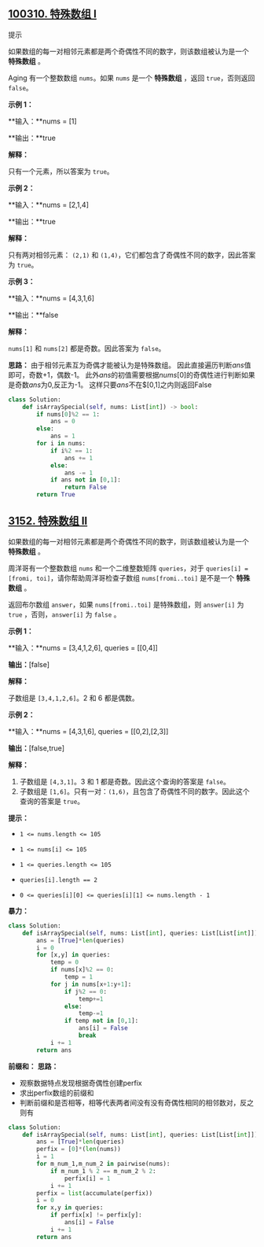 ## [100310. 特殊数组 I](https://leetcode.cn/problems/special-array-i/)

提示

如果数组的每一对相邻元素都是两个奇偶性不同的数字，则该数组被认为是一个 **特殊数组** 。

Aging 有一个整数数组 `nums`。如果 `nums` 是一个 **特殊数组** ，返回 `true`，否则返回 `false`。

 

**示例 1：**

**输入：**nums = [1]

**输出：**true

**解释：**

只有一个元素，所以答案为 `true`。

**示例 2：**

**输入：**nums = [2,1,4]

**输出：**true

**解释：**

只有两对相邻元素： `(2,1)` 和 `(1,4)`，它们都包含了奇偶性不同的数字，因此答案为 `true`。

**示例 3：**

**输入：**nums = [4,3,1,6]

**输出：**false

**解释：**

`nums[1]` 和 `nums[2]` 都是奇数。因此答案为 `false`。

**思路：**
由于相邻元素互为奇偶才能被认为是特殊数组。
因此直接遍历判断$ans$值即可，奇数+1，偶数-1。
此外$ans$的初值需要根据$nums[0]$的奇偶性进行判断如果是奇数$ans$为0,反正为-1。
这样只要$ans$不在$[0,1]之内则返回False
```python
class Solution:
    def isArraySpecial(self, nums: List[int]) -> bool:
        if nums[0]%2 == 1:
            ans = 0
        else:
            ans = 1
        for i in nums:
            if i%2 == 1:
                ans += 1
            else:
                ans -= 1        
            if ans not in [0,1]:
                return False
        return True
```

## [3152. 特殊数组 II](https://leetcode.cn/problems/special-array-ii/)

如果数组的每一对相邻元素都是两个奇偶性不同的数字，则该数组被认为是一个 **特殊数组** 。

周洋哥有一个整数数组 `nums` 和一个二维整数矩阵 `queries`，对于 `queries[i] = [fromi, toi]`，请你帮助周洋哥检查子数组 `nums[fromi..toi]` 是不是一个 **特殊数组** 。

返回布尔数组 `answer`，如果 `nums[fromi..toi]` 是特殊数组，则 `answer[i]` 为 `true` ，否则，`answer[i]` 为 `false` 。

 

**示例 1：**

**输入：**nums = [3,4,1,2,6], queries = [[0,4]]

**输出：**[false]

**解释：**

子数组是 `[3,4,1,2,6]`。2 和 6 都是偶数。

**示例 2：**

**输入：**nums = [4,3,1,6], queries = [[0,2],[2,3]]

**输出：**[false,true]

**解释：**

1. 子数组是 `[4,3,1]`。3 和 1 都是奇数。因此这个查询的答案是 `false`。
2. 子数组是 `[1,6]`。只有一对：`(1,6)`，且包含了奇偶性不同的数字。因此这个查询的答案是 `true`。

 

**提示：**

- `1 <= nums.length <= 105`

- `1 <= nums[i] <= 105`

- `1 <= queries.length <= 105`

- `queries[i].length == 2`

- `0 <= queries[i][0] <= queries[i][1] <= nums.length - 1`

**暴力：**

```python
class Solution:
    def isArraySpecial(self, nums: List[int], queries: List[List[int]]) -> List[bool]:
        ans = [True]*len(queries)
        i = 0
        for [x,y] in queries:
            temp = 0
            if nums[x]%2 == 0:
                temp = 1
            for j in nums[x+1:y+1]:    
                if j%2 == 0:
                    temp+=1
                else:
                    temp-=1
                if temp not in [0,1]:
                    ans[i] = False
                    break
            i += 1
        return ans
```

**前缀和：**
**思路：**

- 观察数据特点发现根据奇偶性创建perfix
- 求出perfix数组的前缀和
- 判断前缀和是否相等，相等代表两者间没有没有奇偶性相同的相邻数对，反之则有

```python
class Solution:
    def isArraySpecial(self, nums: List[int], queries: List[List[int]]) -> List[bool]:
        ans = [True]*len(queries)
        perfix = [0]*(len(nums))
        i = 1
        for m_num_1,m_num_2 in pairwise(nums):
            if m_num_1 % 2 == m_num_2 % 2:
                perfix[i] = 1
            i += 1
        perfix = list(accumulate(perfix))
        i = 0
        for x,y in queries:
            if perfix[x] != perfix[y]:
                ans[i] = False 
            i += 1            
        return ans
```
